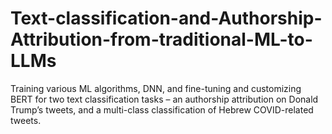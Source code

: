 # Text-classification-and-Authorship-Attribution-from-traditional-ML-to-LLMs
Training various ML algorithms, DNN, and fine-tuning and customizing BERT for two text classification tasks – an authorship attribution on Donald Trump’s tweets, and a multi-class classification of Hebrew COVID-related tweets.

